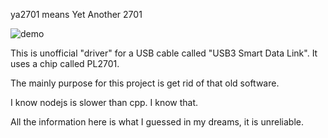 ya2701 means Yet Another 2701

![demo](https://img.shields.io/badge/status-demo-yellow)

This is unofficial "driver" for a USB cable called "USB3 Smart Data Link". It uses a chip called PL2701.

The mainly purpose for this project is get rid of that old software.

I know nodejs is slower than cpp. I know that.

All the information here is what I guessed in my dreams, it is unreliable.
